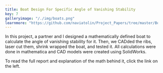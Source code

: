 ```yaml
---
title: Boat Design For Specific Angle of Vanishing Stability
key: 7
galleryimage: "/./img/boats.png"
learnmore: "https://github.com/naviatolin/Project_Papers/tree/master/Boats_Final_Notebook"
---
```

In this project, a partner and I designed a mathematically defined boat to calculate the angle of vanishing stability for it. Then, we CADded the ribs, laser cut them, shrink wrapped the boat, and tested it. All calculations were done in mathematica and CAD models were created using SolidWorks.

To read the full report and explanation of the math behind it, click the link on the left.